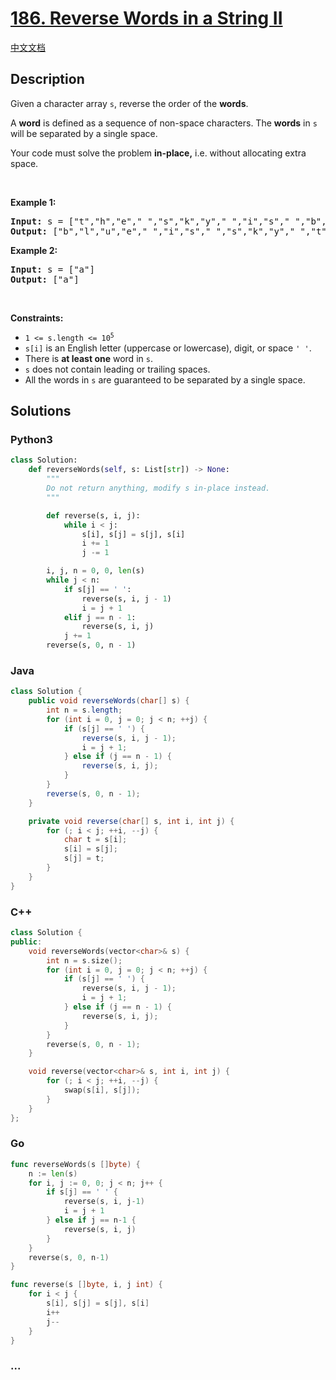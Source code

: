 # [186. Reverse Words in a String II](https://leetcode.com/problems/reverse-words-in-a-string-ii)

[中文文档](/solution/0100-0199/0186.Reverse%20Words%20in%20a%20String%20II/README.md)

## Description

<p>Given a character array <code>s</code>, reverse the order of the <strong>words</strong>.</p>

<p>A <strong>word</strong> is defined as a sequence of non-space characters. The <strong>words</strong> in <code>s</code> will be separated by a single space.</p>

<p>Your code must solve the problem&nbsp;<strong>in-place,</strong> i.e. without allocating extra space.</p>

<p>&nbsp;</p>
<p><strong>Example 1:</strong></p>
<pre><strong>Input:</strong> s = ["t","h","e"," ","s","k","y"," ","i","s"," ","b","l","u","e"]
<strong>Output:</strong> ["b","l","u","e"," ","i","s"," ","s","k","y"," ","t","h","e"]
</pre><p><strong>Example 2:</strong></p>
<pre><strong>Input:</strong> s = ["a"]
<strong>Output:</strong> ["a"]
</pre>
<p>&nbsp;</p>
<p><strong>Constraints:</strong></p>

<ul>
	<li><code>1 &lt;= s.length &lt;= 10<sup>5</sup></code></li>
	<li><code>s[i]</code> is an English letter (uppercase or lowercase), digit, or space <code>&#39; &#39;</code>.</li>
	<li>There is <strong>at least one</strong> word in <code>s</code>.</li>
	<li><code>s</code> does not contain leading or trailing spaces.</li>
	<li>All the words in <code>s</code> are guaranteed to be separated by a single space.</li>
</ul>

## Solutions

<!-- tabs:start -->

### **Python3**

```python
class Solution:
    def reverseWords(self, s: List[str]) -> None:
        """
        Do not return anything, modify s in-place instead.
        """

        def reverse(s, i, j):
            while i < j:
                s[i], s[j] = s[j], s[i]
                i += 1
                j -= 1

        i, j, n = 0, 0, len(s)
        while j < n:
            if s[j] == ' ':
                reverse(s, i, j - 1)
                i = j + 1
            elif j == n - 1:
                reverse(s, i, j)
            j += 1
        reverse(s, 0, n - 1)
```

### **Java**

```java
class Solution {
    public void reverseWords(char[] s) {
        int n = s.length;
        for (int i = 0, j = 0; j < n; ++j) {
            if (s[j] == ' ') {
                reverse(s, i, j - 1);
                i = j + 1;
            } else if (j == n - 1) {
                reverse(s, i, j);
            }
        }
        reverse(s, 0, n - 1);
    }

    private void reverse(char[] s, int i, int j) {
        for (; i < j; ++i, --j) {
            char t = s[i];
            s[i] = s[j];
            s[j] = t;
        }
    }
}
```

### **C++**

```cpp
class Solution {
public:
    void reverseWords(vector<char>& s) {
        int n = s.size();
        for (int i = 0, j = 0; j < n; ++j) {
            if (s[j] == ' ') {
                reverse(s, i, j - 1);
                i = j + 1;
            } else if (j == n - 1) {
                reverse(s, i, j);
            }
        }
        reverse(s, 0, n - 1);
    }

    void reverse(vector<char>& s, int i, int j) {
        for (; i < j; ++i, --j) {
            swap(s[i], s[j]);
        }
    }
};
```

### **Go**

```go
func reverseWords(s []byte) {
	n := len(s)
	for i, j := 0, 0; j < n; j++ {
		if s[j] == ' ' {
			reverse(s, i, j-1)
			i = j + 1
		} else if j == n-1 {
			reverse(s, i, j)
		}
	}
	reverse(s, 0, n-1)
}

func reverse(s []byte, i, j int) {
	for i < j {
		s[i], s[j] = s[j], s[i]
		i++
		j--
	}
}
```

### **...**

```

```

<!-- tabs:end -->
